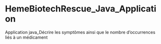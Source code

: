 # HemeBiotechRescue_Java_Application
Application java_Décrire les symptômes ainsi que le nombre d’occurrences liés à un médicament
